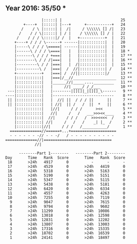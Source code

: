 Year 2016: 35/50 *
------------------------------------------------------------
                    |:::::| |                          25 
            +----+  |:::::| |---+      +-----------+   24 
           /    / \ |:::::| |  /|     / \\\\\\ [] /|   23 
          /    / / \|:::::| | / |    / \\\\\\ [] / |   22 
         /    / / / \:::::|/ /  |   +-----------+  |   21 
        +----+ / / / \------+ ------|:::::::::::|  |   20 
        |-----\ / / / \=====| ------|:::::::::::|  |   19 
        |------\ / / / \====|   |   |:::::::::::|  |   18 *
        |-------\ / / / +===|   |   |:::::::::::|  |   17 **
        |--------\ / / /|===|   |   |:::::::::::|  |   16 **
        |---------\ / / |===|   |  /|:::::::::::|  |   15 **
        |----------\ /  |===|  /  //|:::::::::::| /    14 **
        +-----------+   |===| /  //||:::::::::::|/     13 **
        |:::::::::::|   |===|/__//___________________  12 **
        |:::::::::::|   |______//|_____...._________   11 **
        |:::::::::::|   |     //| ____/ /_/___         10 **
     ---|:::::::::::|   |--------|[][]|_|[][]_\------   9 **
    ----|:::::::::::|   |---------------------------    8 **
     || |:::::::::::|   |  //| ||  / / / ||      ||     7 **
     || |:::::::::::|   | //|  || /   /  ||  *   ||     6 **
        |:::::::::::|   |//|     / / /      ><<         5 **
        |:::::::::::|   //|     /   /   ___>>><<____    4 **
        |:::::::::::|  //|     / / /   /  >>><<<<  /    3 **
        |:::::::::::| //|     /   /   /    _| |_  /     2 **
        |:::::::::::|//|     / / /   /___________/      1 **
      ==============//======+...+====================       
      - - - - - - -// - - -/   / - - - - - - - - - -        
    ==============//|==============================         
                 //|                                        

          --------Part 1--------   --------Part 2--------
    Day       Time   Rank  Score       Time   Rank  Score
     18       >24h   4917      0          -      -      -
     17       >24h   4529      0       >24h   4419      0
     16       >24h   5318      0       >24h   5163      0
     15       >24h   5190      0       >24h   5151      0
     14       >24h   5347      0       >24h   5115      0
     13       >24h   5438      0       >24h   5181      0
     12       >24h   6420      0       >24h   6334      0
     11       >24h   4557      0       >24h   4263      0
     10       >24h   7255      0       >24h   7119      0
      9       >24h   9047      0       >24h   7615      0
      8       >24h   9794      0       >24h   9602      0
      7       >24h  11299      0       >24h  10086      0
      6       >24h  13018      0       >24h  12598      0
      5       >24h  12831      0       >24h  12202      0
      4       >24h  13807      0       >24h  13003      0
      3       >24h  17316      0       >24h  15335      0
      2       >24h  18702      0       >24h  16539      0
      1       >24h  24141      0       >24h  18497      0
